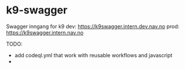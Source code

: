 # k9-swagger
Swagger inngang for k9 
dev: https://k9swagger.intern.dev.nav.no
prod: https://k9swagger.intern.nav.no


TODO: 
* add codeql.yml that work with reusable workflows and javascript
* 
